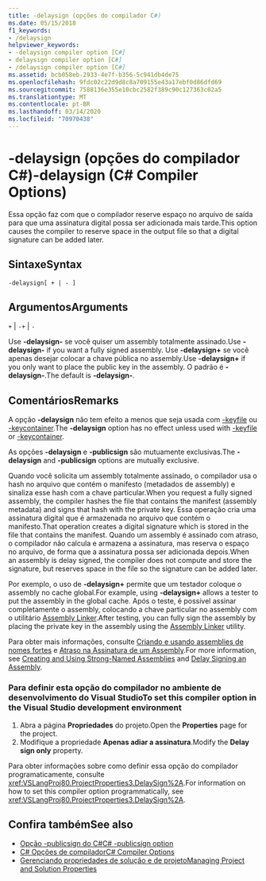 ```yaml
---
title: -delaysign (opções do compilador C#)
ms.date: 05/15/2018
f1_keywords:
- /delaysign
helpviewer_keywords:
- -delaysign compiler option [C#]
- delaysign compiler option [C#]
- /delaysign compiler option [C#]
ms.assetid: bcb058eb-2933-4e7f-b356-5c941db4de75
ms.openlocfilehash: 9fdc02c22d9d8c8a709155e43a17ebf0d86dfd69
ms.sourcegitcommit: 7588136e355e10cbc2582f389c90c127363c02a5
ms.translationtype: MT
ms.contentlocale: pt-BR
ms.lasthandoff: 03/14/2020
ms.locfileid: "70970438"
---
```

# <a name="-delaysign-c-compiler-options"></a><span data-ttu-id="f775a-102">-delaysign (opções do compilador C#)</span><span class="sxs-lookup"><span data-stu-id="f775a-102">-delaysign (C# Compiler Options)</span></span>

<span data-ttu-id="f775a-103">Essa opção faz com que o compilador reserve espaço no arquivo de saída para que uma assinatura digital possa ser adicionada mais tarde.</span><span class="sxs-lookup"><span data-stu-id="f775a-103">This option causes the compiler to reserve space in the output file so that a digital signature can be added later.</span></span>

## <a name="syntax"></a><span data-ttu-id="f775a-104">Sintaxe</span><span class="sxs-lookup"><span data-stu-id="f775a-104">Syntax</span></span>

```console
-delaysign[ + | - ]
```

## <a name="arguments"></a><span data-ttu-id="f775a-105">Argumentos</span><span class="sxs-lookup"><span data-stu-id="f775a-105">Arguments</span></span>

<span data-ttu-id="f775a-106">`+` &#124; `-`</span><span class="sxs-lookup"><span data-stu-id="f775a-106">`+` &#124; `-`</span></span>

<span data-ttu-id="f775a-107">Use **-delaysign-** se você quiser um assembly totalmente assinado.</span><span class="sxs-lookup"><span data-stu-id="f775a-107">Use **-delaysign-** if you want a fully signed assembly.</span></span> <span data-ttu-id="f775a-108">Use **-delaysign+** se você apenas desejar colocar a chave pública no assembly.</span><span class="sxs-lookup"><span data-stu-id="f775a-108">Use **-delaysign+** if you only want to place the public key in the assembly.</span></span> <span data-ttu-id="f775a-109">O padrão é **-delaysign-**.</span><span class="sxs-lookup"><span data-stu-id="f775a-109">The default is **-delaysign-**.</span></span>

## <a name="remarks"></a><span data-ttu-id="f775a-110">Comentários</span><span class="sxs-lookup"><span data-stu-id="f775a-110">Remarks</span></span>

<span data-ttu-id="f775a-111">A opção **-delaysign** não tem efeito a menos que seja usada com [-keyfile](./keyfile-compiler-option.md) ou [-keycontainer](./keycontainer-compiler-option.md).</span><span class="sxs-lookup"><span data-stu-id="f775a-111">The **-delaysign** option has no effect unless used with [-keyfile](./keyfile-compiler-option.md) or [-keycontainer](./keycontainer-compiler-option.md).</span></span>

<span data-ttu-id="f775a-112">As opções **-delaysign** e **-publicsign** são mutuamente exclusivas.</span><span class="sxs-lookup"><span data-stu-id="f775a-112">The **-delaysign** and **-publicsign** options are mutually exclusive.</span></span>

<span data-ttu-id="f775a-113">Quando você solicita um assembly totalmente assinado, o compilador usa o hash no arquivo que contém o manifesto (metadados de assembly) e sinaliza esse hash com a chave particular.</span><span class="sxs-lookup"><span data-stu-id="f775a-113">When you request a fully signed assembly, the compiler hashes the file that contains the manifest (assembly metadata) and signs that hash with the private key.</span></span> <span data-ttu-id="f775a-114">Essa operação cria uma assinatura digital que é armazenada no arquivo que contém o manifesto.</span><span class="sxs-lookup"><span data-stu-id="f775a-114">That operation creates a digital signature which is stored in the file that contains the manifest.</span></span> <span data-ttu-id="f775a-115">Quando um assembly é assinado com atraso, o compilador não calcula e armazena a assinatura, mas reserva o espaço no arquivo, de forma que a assinatura possa ser adicionada depois.</span><span class="sxs-lookup"><span data-stu-id="f775a-115">When an assembly is delay signed, the compiler does not compute and store the signature, but reserves space in the file so the signature can be added later.</span></span>

<span data-ttu-id="f775a-116">Por exemplo, o uso de **-delaysign+** permite que um testador coloque o assembly no cache global.</span><span class="sxs-lookup"><span data-stu-id="f775a-116">For example, using **-delaysign+** allows a tester to put the assembly in the global cache.</span></span> <span data-ttu-id="f775a-117">Após o teste, é possível assinar completamente o assembly, colocando a chave particular no assembly com o utilitário [Assembly Linker](../../../framework/tools/al-exe-assembly-linker.md).</span><span class="sxs-lookup"><span data-stu-id="f775a-117">After testing, you can fully sign the assembly by placing the private key in the assembly using the [Assembly Linker](../../../framework/tools/al-exe-assembly-linker.md) utility.</span></span>

<span data-ttu-id="f775a-118">Para obter mais informações, consulte [Criando e usando assemblies de nomes fortes](../../../standard/assembly/create-use-strong-named.md) e [Atraso na Assinatura de um Assembly](../../../standard/assembly/delay-sign.md).</span><span class="sxs-lookup"><span data-stu-id="f775a-118">For more information, see [Creating and Using Strong-Named Assemblies](../../../standard/assembly/create-use-strong-named.md) and [Delay Signing an Assembly](../../../standard/assembly/delay-sign.md).</span></span>

### <a name="to-set-this-compiler-option-in-the-visual-studio-development-environment"></a><span data-ttu-id="f775a-119">Para definir esta opção do compilador no ambiente de desenvolvimento do Visual Studio</span><span class="sxs-lookup"><span data-stu-id="f775a-119">To set this compiler option in the Visual Studio development environment</span></span>

1. <span data-ttu-id="f775a-120">Abra a página **Propriedades** do projeto.</span><span class="sxs-lookup"><span data-stu-id="f775a-120">Open the **Properties** page for the project.</span></span>
1. <span data-ttu-id="f775a-121">Modifique a propriedade **Apenas adiar a assinatura**.</span><span class="sxs-lookup"><span data-stu-id="f775a-121">Modify the **Delay sign only** property.</span></span>

<span data-ttu-id="f775a-122">Para obter informações sobre como definir essa opção do compilador programaticamente, consulte <xref:VSLangProj80.ProjectProperties3.DelaySign%2A>.</span><span class="sxs-lookup"><span data-stu-id="f775a-122">For information on how to set this compiler option programmatically, see <xref:VSLangProj80.ProjectProperties3.DelaySign%2A>.</span></span>

## <a name="see-also"></a><span data-ttu-id="f775a-123">Confira também</span><span class="sxs-lookup"><span data-stu-id="f775a-123">See also</span></span>

- [<span data-ttu-id="f775a-124">Opção -publicsign do C#</span><span class="sxs-lookup"><span data-stu-id="f775a-124">C# -publicsign option</span></span>](publicsign-compiler-option.md)
- [<span data-ttu-id="f775a-125">C# Opções de compilador</span><span class="sxs-lookup"><span data-stu-id="f775a-125">C# Compiler Options</span></span>](index.md)
- [<span data-ttu-id="f775a-126">Gerenciando propriedades de solução e de projeto</span><span class="sxs-lookup"><span data-stu-id="f775a-126">Managing Project and Solution Properties</span></span>](/visualstudio/ide/managing-project-and-solution-properties)
